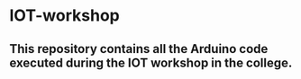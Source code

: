 # IOT-workshop
## This repository contains all the Arduino code executed during the IOT workshop in the college.
